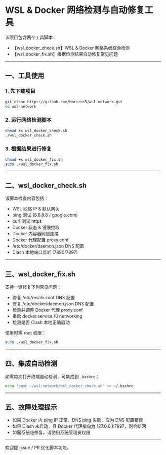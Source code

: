 # WSL & Docker 网络检测与自动修复工具

该项目包含两个工具脚本：

* 【wsl\_docker\_check.sh】WSL & Docker 网络系统综合检测
* 【wsl\_docker\_fix.sh】根据检测结果自动修复常见问题

---

## 一、工具使用

### 1. 先下载项目

```bash
git clone https://github.com/Horizen5/wsl-network.git
cd wsl-network
```

### 2. 运行网络检测脚本

```bash
chmod +x wsl_docker_check.sh
./wsl_docker_check.sh
```

### 3. 根据结果进行修复

```bash
chmod +x wsl_docker_fix.sh
sudo ./wsl_docker_fix.sh
```

---

## 二、wsl\_docker\_check.sh

该脚本检查内容包括：

* WSL 网络 IP & 默认网关
* ping 测试 (8.8.8.8 / google.com)
* curl 测试 https
* Docker 状态 & 镜像拉取
* Docker 内容器网络连接
* Docker 代理配置 proxy.conf
* /etc/docker/daemon.json DNS 配置
* Clash 本地端口监听 (7890/7897)

---

## 三、wsl\_docker\_fix.sh

支持一键修复下列常见问题：

* 修复 /etc/resolv.conf DNS 配置
* 修复 /etc/docker/daemon.json DNS 配置
* 检测并调整 Docker 代理 proxy.conf
* 重启 docker.service 和 networking
* 检测是否 Clash 本地正确启动

使用时需 root 权限：

```bash
sudo ./wsl_docker_fix.sh
```

---

## 四、集成自动检测

如需每次打开终端自动检测，可集成到 `.bashrc`：

```bash
echo "bash ~/wsl-network/wsl_docker_check.sh" >> ~/.bashrc
```

---

## 五、故障处理提示

* 如果 Docker 内 ping IP 正常、DNS ping 失败，应为 DNS 配置错误
* 如果 Clash 未启动，且 Docker 代理指向为 127.0.0.1:7897，则会断网
* 如需系统级修复，请使用系统管理员权限

---

欢迎提 issue / PR 优化脚本功能。
